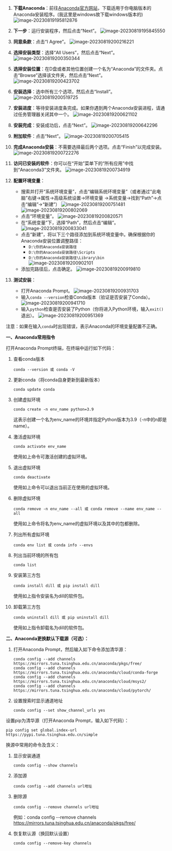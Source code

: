 1. **下载Anaconda**：前往[Anaconda官方网站](https://www.anaconda.com/)，下载适用于你电脑版本的Anaconda安装程序。(我这里是windows故下载windows版本的)
   ![image-20230819195812876](C:\Users\10622\AppData\Roaming\Typora\typora-user-images\image-20230819195812876.png)


2. **下一步**：运行安装程序，然后点击“Next”。
   ![image-20230819195845550](C:\Users\10622\AppData\Roaming\Typora\typora-user-images\image-20230819195845550.png)

3. **同意条款**：点击“I Agree”。
   ![image-20230819200216221](C:\Users\10622\AppData\Roaming\Typora\typora-user-images\image-20230819200216221.png)

4. **选择安装类型**：选择“All Users”，然后点击“Next”。
   ![image-20230819200350344](C:\Users\10622\AppData\Roaming\Typora\typora-user-images\image-20230819200350344.png)

5. **选择安装位置**：在D盘或者其他位置创建一个名为“Anaconda”的文件夹。点击“Browse”选择该文件夹，然后点击“Next”。
   ![image-20230819200423702](C:\Users\10622\AppData\Roaming\Typora\typora-user-images\image-20230819200423702.png)

6. **安装选择**：选中所有三个选项，然后点击“Install”。
   ![image-20230819200519725](C:\Users\10622\AppData\Roaming\Typora\typora-user-images\image-20230819200519725.png)

7. **安装进度**：等待安装进度条完成。如果你遇到两个Anaconda安装进程，请通过任务管理器关闭其中一个。
   ![image-20230819200621102](C:\Users\10622\AppData\Roaming\Typora\typora-user-images\image-20230819200621102.png)

8. **安装完成**：安装成功后，点击“Next”。
   ![image-20230819200642296](C:\Users\10622\AppData\Roaming\Typora\typora-user-images\image-20230819200642296.png)

9. **附加软件**：点击“Next”。
   ![image-20230819200705415](C:\Users\10622\AppData\Roaming\Typora\typora-user-images\image-20230819200705415.png)

10. **完成Anaconda安装**：不需要选择最后两个选项。点击“Finish”以完成安装。
    ![image-20230819200722276](C:\Users\10622\AppData\Roaming\Typora\typora-user-images\image-20230819200722276.png)

11. **访问已安装的软件**：你可以在“开始”菜单下的“所有应用”中找到“Anaconda3”文件夹。
    ![image-20230819200734919](C:\Users\10622\AppData\Roaming\Typora\typora-user-images\image-20230819200734919.png)

12. **配置环境变量**：
    - 搜索并打开“系统环境变量”，点击“编辑系统环境变量”（或者通过“此电脑”右键->属性->高级系统设置->环境变量 ->系统变量->找到“Path”->点击“编辑”->“新建”）
        ![image-20230819200751481](C:\Users\10622\AppData\Roaming\Typora\typora-user-images\image-20230819200751481.png)
        ![image-20230819200802069](C:\Users\10622\AppData\Roaming\Typora\typora-user-images\image-20230819200802069.png)
    - 点击“环境变量”。
        ![image-20230819200820571](C:\Users\10622\AppData\Roaming\Typora\typora-user-images\image-20230819200820571.png)
    - 在“系统变量”下，选择“Path”，然后点击“编辑”。
        ![image-20230819200833041](C:\Users\10622\AppData\Roaming\Typora\typora-user-images\image-20230819200833041.png)
    - 点击“新建”，将以下三个路径添加到系统环境变量中。确保根据你的Anaconda安装位置调整路径：
        - `D:\你的Anaconda安装路径`
        - `D:\你的Anaconda安装路径\Scripts`
        - `D:\你的Anaconda安装路径\Library\bin`
          ![image-20230819200902101](C:\Users\10622\AppData\Roaming\Typora\typora-user-images\image-20230819200902101.png)
    - 添加完路径后，点击确定。
        ![image-20230819200919810](C:\Users\10622\AppData\Roaming\Typora\typora-user-images\image-20230819200919810.png)
    
13. **测试安装**：
    - 打开Anaconda Prompt。
      ![image-20230819200931703](C:\Users\10622\AppData\Roaming\Typora\typora-user-images\image-20230819200931703.png)
    - 输入`conda --version`检查Conda版本（验证是否安装了Conda）。
      ![image-20230819200941710](C:\Users\10622\AppData\Roaming\Typora\typora-user-images\image-20230819200941710.png)
    - 输入`python`检查是否安装了Python（你将进入Python环境，输入`exit()`退出）。
      ![image-20230819200951369](C:\Users\10622\AppData\Roaming\Typora\typora-user-images\image-20230819200951369.png)

   注意：如果在输入`conda`时出现错误，表示Anaconda的环境变量配置不正确。



**一、Anaconda常用指令**

打开Anaconda Prompt终端，在终端中运行如下代码：

1. 查看conda版本

   ```
   conda --version 或 conda -V
   ```

2. 更新conda（将conda自身更新到最新版本）

   ```
   conda update conda
   ```

3. 创建虚拟环境

   ```
   conda create -n env_name python=3.9
   ```

   这表示创建一个名为env_name的环境并指定Python版本为3.9（-n中的n即是name）。

4. 激活虚拟环境

   ```
   conda activate env_name
   ```

   使用如上命令可激活创建的虚拟环境。

5. 退出虚拟环境

   ```
   conda deactivate
   ```

   使用如上命令可以退出当前正在使用的虚拟环境。

6. 删除虚拟环境

   ```
   conda remove -n env_name --all 或 conda remove --name env_name --all
   ```

   使用如上命令将名为env_name的虚拟环境以及其中的包都删除。

7. 列出所有虚拟环境

   ```
   conda env list 或 conda info --envs
   ```

8. 列出当前环境的所有包

   ```
   conda list
   ```

9. 安装第三方包

   ```
   conda install dill 或 pip install dill
   ```

   使用如上指令安装名为dill的软件包。

10. 卸载第三方包

    ```
    conda uninstall dill 或 pip uninstall dill
    ```

    使用如上指令卸载名为dill的软件包。

**二、Anaconda更换默认下载源（可选）：**

1. 打开Anaconda Prompt，然后输入如下命令添加清华源：

   ```
   conda config --add channels https://mirrors.tuna.tsinghua.edu.cn/anaconda/pkgs/free/
   conda config --add channels https://mirrors.tuna.tsinghua.edu.cn/anaconda/cloud/conda-forge 
   conda config --add channels https://mirrors.tuna.tsinghua.edu.cn/anaconda/cloud/msys2/
   conda config --add channels https://mirrors.tuna.tsinghua.edu.cn/anaconda/cloud/pytorch/
   ```

2. 设置搜索时显示通道地址

   ```
   conda config --set show_channel_urls yes
   ```

设置pip为清华源（打开Anaconda Prompt，输入如下代码）：

```
pip config set global.index-url https://pypi.tuna.tsinghua.edu.cn/simple
```

换源中常用的命令及含义：

1. 显示安装通道

   ```
   conda config --show channels
   ```

2. 添加源

   ```
   conda config --add channels url地址
   ```

3. 删除源

   ```
   conda config --remove channels url地址
   ```

   例如：conda config --remove channels https://mirrors.tuna.tsinghua.edu.cn/anaconda/pkgs/free/

4. 恢复默认源（换回默认设置）

   ```
   conda config --remove-key channels
   ```

